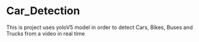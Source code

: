 # Car_Detection
This is project uses yoloV5 model in order to detect Cars, Bikes, Buses and Trucks from a video in real time
